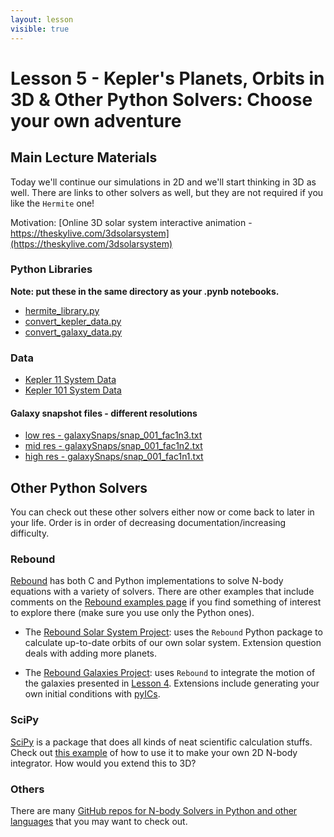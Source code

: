 ```yaml
---
layout: lesson
visible: true
---
```


# Lesson 5 - Kepler's Planets, Orbits in 3D & Other Python Solvers: Choose your own adventure

## Main Lecture Materials

Today we'll continue our simulations in 2D and we'll start thinking in 3D as well.  There are links to other solvers as well, but they are not required if you like the ```Hermite``` one!

Motivation: [Online 3D solar system interactive animation - https://theskylive.com/3dsolarsystem](https://theskylive.com/3dsolarsystem)


### Python Libraries

**Note: put these in the same directory as your .pynb notebooks.**

* <a href="hermite_library.py" download>hermite_library.py</a>
* <a href="convert_kepler_data.py" download>convert_kepler_data.py</a>
* <a href="convert_galaxy_data.py" download>convert_galaxy_data.py</a>

### Data

 * <a href="kepler11data.txt" download>Kepler 11 System Data</a>
 * <a href="kepler101data.txt" download>Kepler 101 System Data</a>

#### Galaxy snapshot files - different resolutions

* <a href="galaxySnaps/snap_001_fac1n3.txt" download>low res - galaxySnaps/snap_001_fac1n3.txt</a>
* <a href="galaxySnaps/snap_001_fac1n2.txt" download>mid res - galaxySnaps/snap_001_fac1n2.txt</a>
* <a href="galaxySnaps/snap_001_fac1n1.txt" download>high res - galaxySnaps/snap_001_fac1n1.txt</a>


## Other Python Solvers

You can check out these other solvers either now or come back to later in your life.  Order is in order of decreasing documentation/increasing difficulty.

### Rebound

[Rebound](https://rebound.readthedocs.io/en/latest/index.html) has both C and Python implementations to solve N-body equations with a variety of solvers.  There are other examples that include comments on the [Rebound examples page](https://rebound.readthedocs.io/en/latest/examples.html) if you find something of interest to explore there (make sure you use only the Python ones).

* The [Rebound Solar System Project](rebound_solar_system.html): uses the ```Rebound``` Python package to calculate up-to-date orbits of our own solar system.  Extension question deals with adding more planets.  

* The [Rebound Galaxies Project](rebound_galaxies.html): uses ```Rebound``` to integrate the motion of the galaxies presented in [Lesson 4](../lesson04/index.html).  Extensions include generating your own initial conditions with [pyICs](http://jakobherpich.github.io/pyICs/).

### SciPy

[SciPy](https://www.scipy.org/) is a package that does all kinds of neat scientific calculation stuffs.  Check out [this example](https://www.marksmath.org/classes/Spring2018NumericalAnalysis/code/nBody.html) of how to use it to make your own 2D N-body integrator.  How would you extend this to 3D?

### Others

There are many [GitHub repos for N-body Solvers in Python and other languages](https://github.com/topics/nbody) that you may want to check out.
